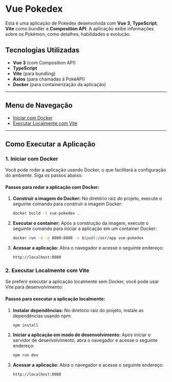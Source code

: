 # Vue Pokedex

Esta é uma aplicação de Pokedex desenvolvida com **Vue 3**, **TypeScript**, **Vite** como bundler e **Composition API**. A aplicação exibe informações sobre os Pokémon, como detalhes, habilidades e evolução.

## Tecnologias Utilizadas

- **Vue 3** (com Composition API)
- **TypeScript**
- **Vite** (para bundling)
- **Axios** (para chamadas à PokéAPI)
- **Docker** (para containerização da aplicação)

---

## Menu de Navegação

- [Iniciar com Docker](#1-iniciar-com-docker)
- [Executar Localmente com Vite](#2-executar-localmente-com-vite)

---

## Como Executar a Aplicação

### 1. Iniciar com Docker

Você pode rodar a aplicação usando Docker, o que facilitará a configuração do ambiente. Siga os passos abaixo:

#### Passos para rodar a aplicação com Docker:

1. **Construir a imagem do Docker:**
   No diretório raiz do projeto, execute o seguinte comando para construir a imagem Docker:

   ```bash
   docker build -t vue-pokedex .

2. **Executar o container:**
   Após a construção da imagem, execute o seguinte comando para iniciar a aplicação em um container Docker:

   ```bash
   docker run -d -p 8080:8080 -v $(pwd):/usr/app vue-pokedex 

3. **Acessar a aplicação:**
   Abra o navegador e acesse o seguinte endereço:

   ```bash
   http://localhost:8080

### 2. Executar Localmente com Vite

Se preferir executar a aplicação localmente sem Docker, você pode usar Vite para desenvolvimento:

#### Passos para executar a aplicação localmente:

1. **Instalar dependências:**
   No diretório raiz do projeto, instale as dependências usando npm:

   ```bash
   npm install

2. **Iniciar a aplicação em modo de desenvolvimento:**
  Após iniciar o servidor de desenvolvimento, abra o navegador e acesse o seguinte endereço:

   ```bash
   npm run dev

3. **Acessar a aplicação:**
   Abra o navegador e acesse o seguinte endereço:

   ```bash
   http://localhost:8080